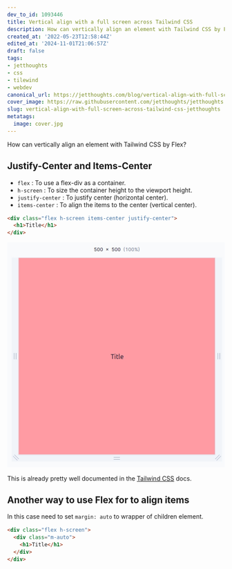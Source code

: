 ```yaml
---
dev_to_id: 1093446
title: Vertical align with a full screen across Tailwind CSS
description: How can vertically align an element with Tailwind CSS by Flex?           Justify-Center and...
created_at: '2022-05-23T12:58:44Z'
edited_at: '2024-11-01T21:06:57Z'
draft: false
tags:
- jetthoughts
- css
- tilewind
- webdev
canonical_url: https://jetthoughts.com/blog/vertical-align-with-full-screen-across-tailwind-css-jetthoughts/
cover_image: https://raw.githubusercontent.com/jetthoughts/jetthoughts.github.io/master/content/blog/vertical-align-with-full-screen-across-tailwind-css-jetthoughts/cover.jpg
slug: vertical-align-with-full-screen-across-tailwind-css-jetthoughts
metatags:
  image: cover.jpg
---
```

How can vertically align an element with Tailwind CSS by Flex?
 
## Justify-Center and Items-Center

- `flex` : To use a flex-div as a container.
- `h-screen` : To size the container height to the viewport height.
- `justify-center` : To justify center (horizontal center).
- `items-center` : To align the items to the center (vertical center).

```html
<div class="flex h-screen items-center justify-center">
  <h1>Title</h1>
</div>
```

![Image description](file_0.png)
 
This is already pretty well documented in the [Tailwind CSS](https://tailwindcss.com/docs/align-items#center) docs.

## Another way to use Flex for to align items

In this case need to set `margin: auto` to wrapper of children element.

```html
<div class="flex h-screen">
  <div class="m-auto">
    <h1>Title</h1>
  </div>
</div>
```




